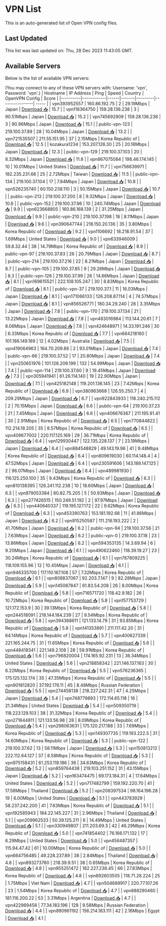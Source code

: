 # VPN List

This is an auto-generated list of Open VPN config files.

## Last Updated

This list was last updated on: Thu, 28 Dec 2023 11:43:05 GMT.

## Available Servers

Below is the list of available VPN servers:

(You may connect to any of these VPN servers with: Username: 'vpn', Password: 'vpn'.)
| Hostname | IP Address | Ping | Speed | Country | OpenVPN Config | Score |
|----------|------------|------|-------|---------|----------------| ----- |
| vpn393952557 | 160.86.192.75 | 2 | 29.19Mbps | Japan | [Download 📥](./configs/server_0_JP.ovpn) | 15.7 |
| vpn116364750 | 159.28.136.238 | 3 | 90.51Mbps | Japan | [Download 📥](./configs/server_1_JP.ovpn) | 15.2 |
| vpn745692909 | 159.28.136.238 | 3 | 90.96Mbps | Japan | [Download 📥](./configs/server_2_JP.ovpn) | 15.1 |
| public-vpn-123 | 219.100.37.89 | 28 | 10.04Mbps | Japan | [Download 📥](./configs/server_3_JP.ovpn) | 13.2 |
| vpn721535507 | 211.55.151.95 | 37 | 2.15Mbps | Korea Republic of | [Download 📥](./configs/server_4_KR.ovpn) | 12.5 |
| kozakura1234 | 153.207.126.30 | 25 | 20.18Mbps | Japan | [Download 📥](./configs/server_5_JP.ovpn) | 12.3 |
| public-vpn-129 | 219.100.37.103 | 20 | 8.32Mbps | Japan | [Download 📥](./configs/server_6_JP.ovpn) | 11.8 |
| vpn867075084 | 198.46.174.145 | 10 | 10.01Mbps | United States | [Download 📥](./configs/server_7_US.ovpn) | 11.7 |
| vpn756639971 | 182.235.231.66 | 25 | 2.72Mbps | Taiwan | [Download 📥](./configs/server_8_TW.ovpn) | 11.5 |
| public-vpn-134 | 219.100.37.104 | 17 | 7.84Mbps | Japan | [Download 📥](./configs/server_9_JP.ovpn) | 10.8 |
| vpn526235740 | 60.150.238.110 | 3 | 50.15Mbps | Japan | [Download 📥](./configs/server_10_JP.ovpn) | 10.7 |
| public-vpn-213 | 219.100.37.200 | 8 | 9.32Mbps | Japan | [Download 📥](./configs/server_11_JP.ovpn) | 10.6 |
| public-vpn-152 | 219.100.37.96 | 10 | 240.74Mbps | Japan | [Download 📥](./configs/server_12_JP.ovpn) | 9.9 |
| vpn623668805 | 160.86.168.139 | 2 | 31.25Mbps | Japan | [Download 📥](./configs/server_13_JP.ovpn) | 9.9 |
| public-vpn-210 | 219.100.37.198 | 18 | 8.11Mbps | Japan | [Download 📥](./configs/server_14_JP.ovpn) | 9.6 |
| vpn390647744 | 218.150.20.136 | 35 | 3.80Mbps | Korea Republic of | [Download 📥](./configs/server_15_KR.ovpn) | 9.2 |
| vpn1106692 | 18.218.91.54 | 37 | 1.69Mbps | United States | [Download 📥](./configs/server_16_US.ovpn) | 9.0 |
| vpn633946009 | 59.8.32.44 | 38 | 14.79Mbps | Korea Republic of | [Download 📥](./configs/server_17_KR.ovpn) | 8.9 |
| public-vpn-97 | 219.100.37.83 | 26 | 20.79Mbps | Japan | [Download 📥](./configs/server_18_JP.ovpn) | 8.7 |
| public-vpn-214 | 219.100.37.216 | 22 | 8.21Mbps | Japan | [Download 📥](./configs/server_19_JP.ovpn) | 8.7 |
| public-vpn-105 | 219.100.37.85 | 9 | 29.26Mbps | Japan | [Download 📥](./configs/server_20_JP.ovpn) | 8.3 |
| public-vpn-126 | 219.100.37.99 | 26 | 14.66Mbps | Japan | [Download 📥](./configs/server_21_JP.ovpn) | 8.1 |
| vpn169615521 | 222.108.105.247 | 30 | 8.83Mbps | Korea Republic of | [Download 📥](./configs/server_22_KR.ovpn) | 8.1 |
| public-vpn-37 | 219.100.37.1 | 11 | 16.03Mbps | Japan | [Download 📥](./configs/server_23_JP.ovpn) | 8.1 |
| vpn171066133 | 126.208.87.114 | 4 | 74.57Mbps | Japan | [Download 📥](./configs/server_24_JP.ovpn) | 8.1 |
| vpn856526771 | 180.34.29.240 | 28 | 3.35Mbps | Japan | [Download 📥](./configs/server_25_JP.ovpn) | 7.8 |
| public-vpn-170 | 219.100.37.134 | 21 | 13.22Mbps | Japan | [Download 📥](./configs/server_26_JP.ovpn) | 7.8 |
| vpn483016984 | 113.144.20.61 | 7 | 8.06Mbps | Japan | [Download 📥](./configs/server_27_JP.ovpn) | 7.8 |
| vpn424648971 | 14.33.191.246 | 30 | 6.33Mbps | Korea Republic of | [Download 📥](./configs/server_28_KR.ovpn) | 7.7 |
| vpn664218160 | 101.186.149.169 | 12 | 4.02Mbps | Australia | [Download 📥](./configs/server_29_AU.ovpn) | 7.5 |
| vpn419064963 | 164.70.209.88 | 2 | 93.01Mbps | Japan | [Download 📥](./configs/server_30_JP.ovpn) | 7.4 |
| public-vpn-66 | 219.100.37.52 | 17 | 20.80Mbps | Japan | [Download 📥](./configs/server_31_JP.ovpn) | 7.4 |
| vpn250651976 | 101.128.209.199 | 132 | 54.99Mbps | Japan | [Download 📥](./configs/server_32_JP.ovpn) | 7.4 |
| public-vpn-114 | 219.100.37.60 | 9 | 19.45Mbps | Japan | [Download 📥](./configs/server_33_JP.ovpn) | 7.3 |
| vpn305941941 | 61.26.114.140 | 19 | 22.90Mbps | Japan | [Download 📥](./configs/server_34_JP.ovpn) | 7.1 |
| vpn425182148 | 119.201.136.145 | 23 | 7.42Mbps | Korea Republic of | [Download 📥](./configs/server_35_KR.ovpn) | 6.9 |
| vpn380963668 | 126.55.250.7 | 4 | 209.29Mbps | Japan | [Download 📥](./configs/server_36_JP.ovpn) | 6.7 |
| vpn922843933 | 118.240.215.112 | 2 | 70.15Mbps | Japan | [Download 📥](./configs/server_37_JP.ovpn) | 6.6 |
| public-vpn-64 | 219.100.37.23 | 21 | 7.45Mbps | Japan | [Download 📥](./configs/server_38_JP.ovpn) | 6.6 |
| vpn406676367 | 211.195.91.41 | 30 | 2.91Mbps | Korea Republic of | [Download 📥](./configs/server_39_KR.ovpn) | 6.5 |
| vpn770844822 | 112.214.19.205 | 35 | 8.57Mbps | Korea Republic of | [Download 📥](./configs/server_40_KR.ovpn) | 6.5 |
| vpn409677002 | 220.117.125.169 | 29 | 36.71Mbps | Korea Republic of | [Download 📥](./configs/server_41_KR.ovpn) | 6.4 |
| vpn129930447 | 122.135.228.137 | 7 | 23.19Mbps | Japan | [Download 📥](./configs/server_42_JP.ovpn) | 6.4 |
| vpn884548829 | 49.143.19.96 | 41 | 9.48Mbps | Korea Republic of | [Download 📥](./configs/server_43_KR.ovpn) | 6.4 |
| vpn809619030 | 60.114.148.4 | 4 | 47.52Mbps | Japan | [Download 📥](./configs/server_44_JP.ovpn) | 6.4 |
| vpn230591606 | 143.189.147.125 | 2 | 96.07Mbps | Japan | [Download 📥](./configs/server_45_JP.ovpn) | 6.4 |
| vpn489981930 | 116.125.250.100 | 35 | 9.43Mbps | Korea Republic of | [Download 📥](./configs/server_46_KR.ovpn) | 6.3 |
| vpn810138395 | 126.241.112.238 | 10 | 18.60Mbps | Japan | [Download 📥](./configs/server_47_JP.ovpn) | 6.3 |
| vpn979053384 | 60.82.75.205 | 5 | 50.93Mbps | Japan | [Download 📥](./configs/server_48_JP.ovpn) | 6.3 |
| vpn277426515 | 150.249.51.192 | 2 | 97.97Mbps | Japan | [Download 📥](./configs/server_49_JP.ovpn) | 6.3 |
| vpn440640337 | 119.195.127.172 | 22 | 9.62Mbps | Korea Republic of | [Download 📥](./configs/server_50_KR.ovpn) | 6.3 |
| vpn453390763 | 153.181.192.68 | 11 | 41.86Mbps | Japan | [Download 📥](./configs/server_51_JP.ovpn) | 6.2 |
| vpn915250587 | 111.216.193.222 | 2 | 41.70Mbps | Japan | [Download 📥](./configs/server_52_JP.ovpn) | 6.2 |
| public-vpn-94 | 219.100.37.56 | 21 | 7.63Mbps | Japan | [Download 📥](./configs/server_53_JP.ovpn) | 6.2 |
| public-vpn-0 | 219.100.37.18 | 23 | 13.86Mbps | Japan | [Download 📥](./configs/server_54_JP.ovpn) | 6.2 |
| vpn594353135 | 14.3.69.94 | 6 | 9.20Mbps | Japan | [Download 📥](./configs/server_55_JP.ovpn) | 6.1 |
| vpn490622460 | 118.39.19.27 | 23 | 30.24Mbps | Korea Republic of | [Download 📥](./configs/server_56_KR.ovpn) | 6.1 |
| vpn787809225 | 118.109.155.96 | 12 | 10.45Mbps | Japan | [Download 📥](./configs/server_57_JP.ovpn) | 6.1 |
| vpn946335700 | 117.110.167.108 | 57 | 7.32Mbps | Korea Republic of | [Download 📥](./configs/server_58_KR.ovpn) | 6.1 |
| vpn808837067 | 92.203.7.147 | 9 | 82.28Mbps | Japan | [Download 📥](./configs/server_59_JP.ovpn) | 5.9 |
| vpn145087847 | 61.83.54.208 | 26 | 8.00Mbps | Korea Republic of | [Download 📥](./configs/server_60_KR.ovpn) | 5.8 |
| vpn716571720 | 118.42.9.182 | 26 | 10.72Mbps | Korea Republic of | [Download 📥](./configs/server_61_KR.ovpn) | 5.8 |
| vpn157753729 | 121.172.153.9 | 30 | 39.13Mbps | Korea Republic of | [Download 📥](./configs/server_62_KR.ovpn) | 5.8 |
| vpn244518091 | 218.144.184.239 | 27 | 9.54Mbps | Korea Republic of | [Download 📥](./configs/server_63_KR.ovpn) | 5.8 |
| vpn394368611 | 121.133.14.79 | 31 | 93.85Mbps | Korea Republic of | [Download 📥](./configs/server_64_KR.ovpn) | 5.8 |
| vpn141353891 | 211.117.42.20 | 31 | 64.14Mbps | Korea Republic of | [Download 📥](./configs/server_65_KR.ovpn) | 5.7 |
| vpn400627339 | 221.165.244.75 | 31 | 11.65Mbps | Korea Republic of | [Download 📥](./configs/server_66_KR.ovpn) | 5.6 |
| vpn448418341 | 221.149.2.108 | 28 | 59.91Mbps | Korea Republic of | [Download 📥](./configs/server_67_KR.ovpn) | 5.6 |
| vpn796820004 | 174.165.92.231 | 13 | 36.34Mbps | United States | [Download 📥](./configs/server_68_US.ovpn) | 5.6 |
| vpn218858342 | 221.146.137.163 | 30 | 6.22Mbps | Korea Republic of | [Download 📥](./configs/server_69_KR.ovpn) | 5.5 |
| vpn576236365 | 175.125.132.174 | 35 | 47.35Mbps | Korea Republic of | [Download 📥](./configs/server_70_KR.ovpn) | 5.5 |
| vpn901812820 | 37.192.176.11 | 45 | 8.48Mbps | Russian Federation | [Download 📥](./configs/server_71_RU.ovpn) | 5.5 |
| vpn274458138 | 218.227.242.31 | 47 | 4.25Mbps | Japan | [Download 📥](./configs/server_72_JP.ovpn) | 5.4 |
| vpn748779893 | 172.114.65.118 | 16 | 21.34Mbps | United States | [Download 📥](./configs/server_73_US.ovpn) | 5.4 |
| vpn509350719 | 118.223.129.103 | 38 | 31.32Mbps | Korea Republic of | [Download 📥](./configs/server_74_KR.ovpn) | 5.4 |
| vpn271644811 | 121.133.56.98 | 28 | 8.09Mbps | Korea Republic of | [Download 📥](./configs/server_75_KR.ovpn) | 5.4 |
| vpn298063631 | 175.120.217.188 | 33 | 7.69Mbps | Korea Republic of | [Download 📥](./configs/server_76_KR.ovpn) | 5.3 |
| vpn149307735 | 119.193.222.5 | 31 | 14.60Mbps | Korea Republic of | [Download 📥](./configs/server_77_KR.ovpn) | 5.3 |
| public-vpn-122 | 219.100.37.62 | 13 | 58.11Mbps | Japan | [Download 📥](./configs/server_78_JP.ovpn) | 5.3 |
| vpn150813212 | 222.112.64.127 | 37 | 8.58Mbps | Korea Republic of | [Download 📥](./configs/server_79_KR.ovpn) | 5.3 |
| vpn975158431 | 61.253.119.186 | 36 | 34.63Mbps | Korea Republic of | [Download 📥](./configs/server_80_KR.ovpn) | 5.2 |
| vpn859764438 | 219.103.251.152 | 31 | 43.15Mbps | Japan | [Download 📥](./configs/server_81_JP.ovpn) | 5.2 |
| vpn163474475 | 69.173.184.31 | 4 | 17.64Mbps | United States | [Download 📥](./configs/server_82_US.ovpn) | 5.2 |
| vpn717482799 | 159.192.220.70 | 41 | 17.58Mbps | Thailand | [Download 📥](./configs/server_83_TH.ovpn) | 5.2 |
| vpn208397534 | 98.164.196.28 | 19 | 6.00Mbps | United States | [Download 📥](./configs/server_84_US.ovpn) | 5.1 |
| vpn443783929 | 58.237.242.200 | 41 | 7.63Mbps | Korea Republic of | [Download 📥](./configs/server_85_KR.ovpn) | 5.1 |
| vpn192585943 | 184.22.145.227 | 31 | 2.96Mbps | Thailand | [Download 📥](./configs/server_86_TH.ovpn) | 5.1 |
| vpn209962533 | 50.39.125.211 | 6 | 14.49Mbps | United States | [Download 📥](./configs/server_87_US.ovpn) | 5.1 |
| vpn330949807 | 211.203.69.3 | 42 | 46.29Mbps | Korea Republic of | [Download 📥](./configs/server_88_KR.ovpn) | 5.0 |
| vpn741854402 | 76.166.171.132 | 17 | 6.29Mbps | United States | [Download 📥](./configs/server_89_US.ovpn) | 5.0 |
| vpn456487357 | 115.94.47.42 | 61 | 10.00Mbps | Korea Republic of | [Download 📥](./configs/server_90_KR.ovpn) | 5.0 |
| vpn664756485 | 49.228.237.89 | 38 | 2.84Mbps | Thailand | [Download 📥](./configs/server_91_TH.ovpn) | 4.8 |
| vpn893273760 | 218.39.9.51 | 38 | 0.65Mbps | Korea Republic of | [Download 📥](./configs/server_92_KR.ovpn) | 4.8 |
| vpn955251472 | 182.227.238.45 | 66 | 27.83Mbps | Korea Republic of | [Download 📥](./configs/server_93_KR.ovpn) | 4.8 |
| vpn892603505 | 118.71.28.224 | 25 | 1.75Mbps | Viet Nam | [Download 📥](./configs/server_94_VN.ovpn) | 4.7 |
| vpn504689917 | 220.77.107.26 | 23 | 1.54Mbps | Korea Republic of | [Download 📥](./configs/server_95_KR.ovpn) | 4.7 |
| vpn888290460 | 181.116.200.22 | 53 | 3.31Mbps | Argentina | [Download 📥](./configs/server_96_AR.ovpn) | 4.7 |
| vpn422969458 | 77.34.183.196 | 128 | 9.58Mbps | Russian Federation | [Download 📥](./configs/server_97_RU.ovpn) | 4.4 |
| vpn890961192 | 156.214.183.111 | 42 | 2.16Mbps | Egypt | [Download 📥](./configs/server_98_EG.ovpn) | 4.1 |
